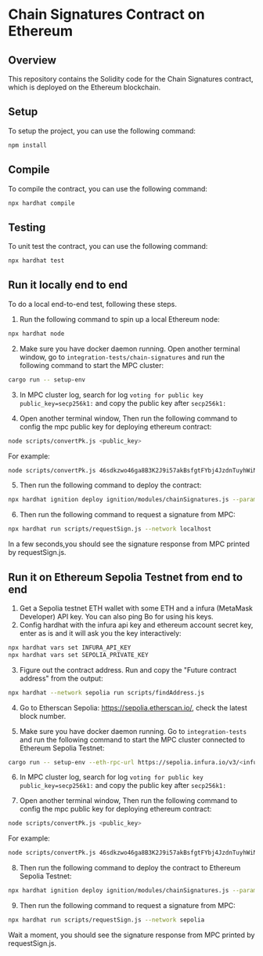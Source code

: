 # Chain Signatures Contract on Ethereum

## Overview

This repository contains the Solidity code for the Chain Signatures contract, which is deployed on the Ethereum blockchain.

## Setup

To setup the project, you can use the following command:

```bash
npm install
```

## Compile

To compile the contract, you can use the following command:

```bash
npx hardhat compile
```

## Testing

To unit test the contract, you can use the following command:

```bash
npx hardhat test
```

## Run it locally end to end

To do a local end-to-end test, following these steps.

1. Run the following command to spin up a local Ethereum node:
```bash
npx hardhat node
```

2. Make sure you have docker daemon running. Open another terminal window, go to `integration-tests/chain-signatures` and run the following command to start the MPC cluster:
```bash
cargo run -- setup-env
```

3. In MPC cluster log, search for log `voting for public key public_key=secp256k1:` and copy the public key after `secp256k1:`

4. Open another terminal window, Then run the following command to config the mpc public key for deploying ethereum contract:
```bash
node scripts/convertPk.js <public_key>
```
For example:
```bash
node scripts/convertPk.js 46sdkzwo46ga8B3K2J9i57akBsfgtFYbj4JzdnTuyhWiNaorz96qkExE3ei7djX25bzV6rmLJ435FJMpAYUs9JRg
```

5. Then run the following command to deploy the contract:
```bash
npx hardhat ignition deploy ignition/modules/chainSignatures.js --parameters ignition/params.json --network localhost
```

6. Then run the following command to request a signature from MPC:
```bash
npx hardhat run scripts/requestSign.js --network localhost
```

In a few seconds,you should see the signature response from MPC printed by requestSign.js.

## Run it on Ethereum Sepolia Testnet from end to end
1. Get a Sepolia testnet ETH wallet with some ETH and a infura (MetaMask Developer) API key. You can also ping Bo for using his keys.
2. Config hardhat with the infura api key and ethereum account secret key, enter as is and it will ask you the key interactively:
```bash
npx hardhat vars set INFURA_API_KEY
npx hardhat vars set SEPOLIA_PRIVATE_KEY
```
3. Figure out the contract address. Run and copy the "Future contract address" from the output:
```bash
npx hardhat --network sepolia run scripts/findAddress.js
```

4. Go to Etherscan Sepolia: https://sepolia.etherscan.io/, check the latest block number.

5. Make sure you have docker daemon running. Go to `integration-tests` and run the following command to start the MPC cluster connected to Ethereum Sepolia Testnet:
```bash
cargo run -- setup-env --eth-rpc-url https://sepolia.infura.io/v3/<infura-api-key> --eth-account-sk <eth-account-secret-key-without-0x-prefix> --eth-contract-address <future-contract-address> --eth-start-block-height <latest-block-number>
```

6. In MPC cluster log, search for log `voting for public key public_key=secp256k1:` and copy the public key after `secp256k1:`

7. Open another terminal window, Then run the following command to config the mpc public key for deploying ethereum contract:
```bash
node scripts/convertPk.js <public_key>
```
For example:
```bash
node scripts/convertPk.js 46sdkzwo46ga8B3K2J9i57akBsfgtFYbj4JzdnTuyhWiNaorz96qkExE3ei7djX25bzV6rmLJ435FJMpAYUs9JRg
```

8. Then run the following command to deploy the contract to Ethereum Sepolia Testnet:
```bash
npx hardhat ignition deploy ignition/modules/chainSignatures.js --parameters ignition/params.json --network sepolia
```

9. Then run the following command to request a signature from MPC:
```bash
npx hardhat run scripts/requestSign.js --network sepolia
```

Wait a moment, you should see the signature response from MPC printed by requestSign.js.